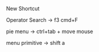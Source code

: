 New Shortcut 

Operator Search -> f3    cmd+F


pie menu -> ctrl+tab + move mouse


menu primitive -> shift a
